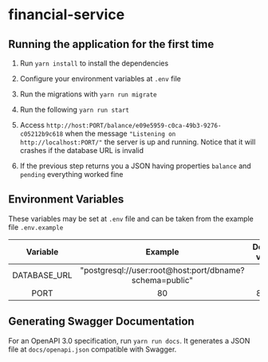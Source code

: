 # financial-service

##  Running the application for the first time  

1. Run `yarn install` to install the dependencies  

1. Configure your environment variables at `.env` file  

1. Run the migrations with `yarn run migrate`  

1. Run the following `yarn run start`  

1. Access `http://host:PORT/balance/e09e5959-c0ca-49b3-9276-c05212b9c618` when the message `"Listening on http://localhost:PORT/"` the server is up and running. Notice that it will crashes if the database URL is invalid

1. If the previous step returns you a JSON having properties `balance` and `pending` everything worked fine

## Environment Variables

These variables may be set at `.env` file and can be taken from the example file `.env.example`

Variable | Example | Default value
:-: | :-: | :-:
DATABASE_URL | "postgresql://user:root@host:port/dbname?schema=public" | -
PORT | 80 | 8080

## Generating Swagger Documentation

For an OpenAPI 3.0 specification, run `yarn run docs`. It generates a JSON file at `docs/openapi.json` compatible with Swagger.
